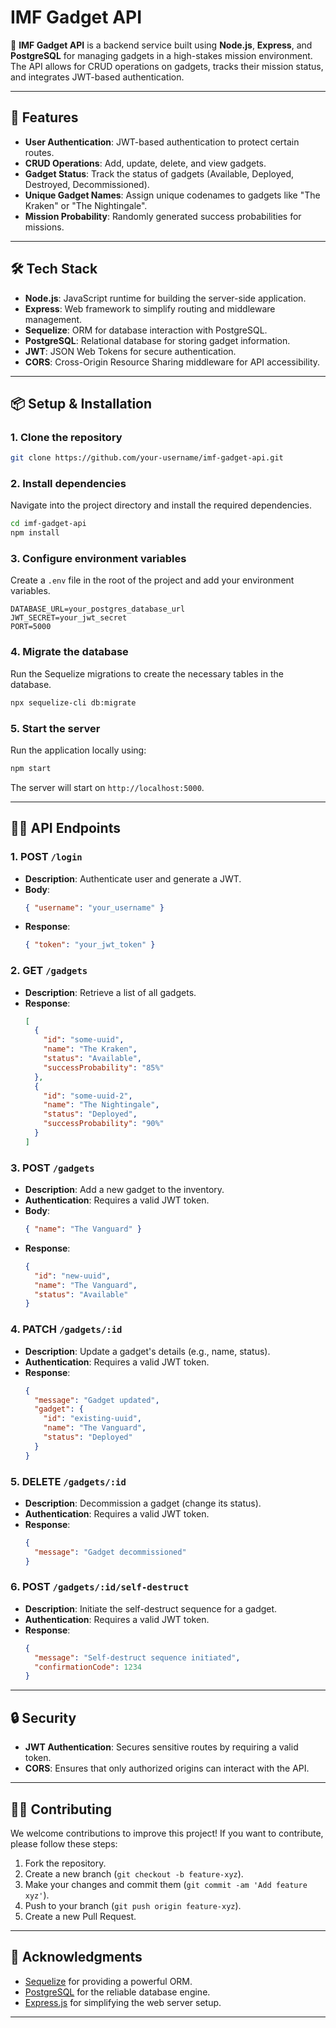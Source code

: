 
# IMF Gadget API

🔹 **IMF Gadget API** is a backend service built using **Node.js**, **Express**, and **PostgreSQL** for managing gadgets in a high-stakes mission environment. The API allows for CRUD operations on gadgets, tracks their mission status, and integrates JWT-based authentication.

---

## 🚀 Features

- **User Authentication**: JWT-based authentication to protect certain routes.
- **CRUD Operations**: Add, update, delete, and view gadgets.
- **Gadget Status**: Track the status of gadgets (Available, Deployed, Destroyed, Decommissioned).
- **Unique Gadget Names**: Assign unique codenames to gadgets like "The Kraken" or "The Nightingale".
- **Mission Probability**: Randomly generated success probabilities for missions.

---

## 🛠️ Tech Stack

- **Node.js**: JavaScript runtime for building the server-side application.
- **Express**: Web framework to simplify routing and middleware management.
- **Sequelize**: ORM for database interaction with PostgreSQL.
- **PostgreSQL**: Relational database for storing gadget information.
- **JWT**: JSON Web Tokens for secure authentication.
- **CORS**: Cross-Origin Resource Sharing middleware for API accessibility.

---

## 📦 Setup & Installation

### 1. Clone the repository

```bash
git clone https://github.com/your-username/imf-gadget-api.git
```

### 2. Install dependencies

Navigate into the project directory and install the required dependencies.

```bash
cd imf-gadget-api
npm install
```

### 3. Configure environment variables

Create a `.env` file in the root of the project and add your environment variables.

```env
DATABASE_URL=your_postgres_database_url
JWT_SECRET=your_jwt_secret
PORT=5000
```

### 4. Migrate the database

Run the Sequelize migrations to create the necessary tables in the database.

```bash
npx sequelize-cli db:migrate
```

### 5. Start the server

Run the application locally using:

```bash
npm start
```

The server will start on `http://localhost:5000`.

---

## 🧑‍💻 API Endpoints

### 1. **POST** `/login`
- **Description**: Authenticate user and generate a JWT.
- **Body**:
  ```json
  { "username": "your_username" }
  ```
- **Response**:
  ```json
  { "token": "your_jwt_token" }
  ```

### 2. **GET** `/gadgets`
- **Description**: Retrieve a list of all gadgets.
- **Response**:
  ```json
  [
    {
      "id": "some-uuid",
      "name": "The Kraken",
      "status": "Available",
      "successProbability": "85%"
    },
    {
      "id": "some-uuid-2",
      "name": "The Nightingale",
      "status": "Deployed",
      "successProbability": "90%"
    }
  ]
  ```

### 3. **POST** `/gadgets`
- **Description**: Add a new gadget to the inventory.
- **Authentication**: Requires a valid JWT token.
- **Body**:
  ```json
  { "name": "The Vanguard" }
  ```
- **Response**:
  ```json
  {
    "id": "new-uuid",
    "name": "The Vanguard",
    "status": "Available"
  }
  ```

### 4. **PATCH** `/gadgets/:id`
- **Description**: Update a gadget's details (e.g., name, status).
- **Authentication**: Requires a valid JWT token.
- **Response**:
  ```json
  {
    "message": "Gadget updated",
    "gadget": {
      "id": "existing-uuid",
      "name": "The Vanguard",
      "status": "Deployed"
    }
  }
  ```

### 5. **DELETE** `/gadgets/:id`
- **Description**: Decommission a gadget (change its status).
- **Authentication**: Requires a valid JWT token.
- **Response**:
  ```json
  {
    "message": "Gadget decommissioned"
  }
  ```

### 6. **POST** `/gadgets/:id/self-destruct`
- **Description**: Initiate the self-destruct sequence for a gadget.
- **Authentication**: Requires a valid JWT token.
- **Response**:
  ```json
  {
    "message": "Self-destruct sequence initiated",
    "confirmationCode": 1234
  }
  ```

---

## 🔒 Security

- **JWT Authentication**: Secures sensitive routes by requiring a valid token.
- **CORS**: Ensures that only authorized origins can interact with the API.

---

## 🧑‍💻 Contributing

We welcome contributions to improve this project! If you want to contribute, please follow these steps:

1. Fork the repository.
2. Create a new branch (`git checkout -b feature-xyz`).
3. Make your changes and commit them (`git commit -am 'Add feature xyz'`).
4. Push to your branch (`git push origin feature-xyz`).
5. Create a new Pull Request.

---



## 📣 Acknowledgments

- [Sequelize](https://sequelize.org) for providing a powerful ORM.
- [PostgreSQL](https://www.postgresql.org) for the reliable database engine.
- [Express.js](https://expressjs.com) for simplifying the web server setup.

---

